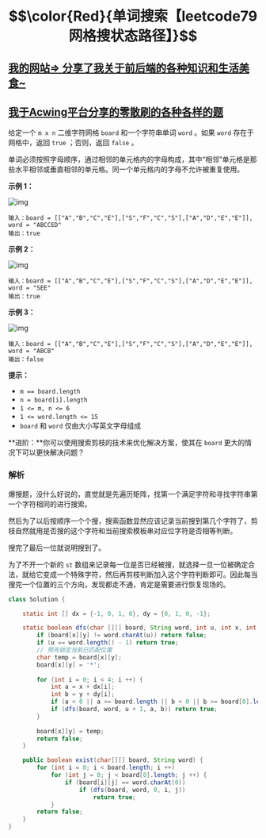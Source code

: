 # $$\color{Red}{单词搜索【leetcode79 网格搜状态路径】}$$

## [我的网站=> 分享了我关于前后端的各种知识和生活美食~](https://www.fanxy.cloud)

## [我于Acwing平台分享的零散刷的各种各样的题](https://www.acwing.com/blog/content/33005/) 

给定一个 `m x n` 二维字符网格 `board` 和一个字符串单词 `word` 。如果 `word` 存在于网格中，返回 `true` ；否则，返回 `false` 。

单词必须按照字母顺序，通过相邻的单元格内的字母构成，其中“相邻”单元格是那些水平相邻或垂直相邻的单元格。同一个单元格内的字母不允许被重复使用。

 

**示例 1：**

![img](https://assets.leetcode.com/uploads/2020/11/04/word2.jpg)

```
输入：board = [["A","B","C","E"],["S","F","C","S"],["A","D","E","E"]], word = "ABCCED"
输出：true
```

**示例 2：**

![img](https://assets.leetcode.com/uploads/2020/11/04/word-1.jpg)

```
输入：board = [["A","B","C","E"],["S","F","C","S"],["A","D","E","E"]], word = "SEE"
输出：true
```

**示例 3：**

![img](https://assets.leetcode.com/uploads/2020/10/15/word3.jpg)

```
输入：board = [["A","B","C","E"],["S","F","C","S"],["A","D","E","E"]], word = "ABCB"
输出：false
```

 

**提示：**

- `m == board.length`
- `n = board[i].length`
- `1 <= m, n <= 6`
- `1 <= word.length <= 15`
- `board` 和 `word` 仅由大小写英文字母组成

 

**进阶：**你可以使用搜索剪枝的技术来优化解决方案，使其在 `board` 更大的情况下可以更快解决问题？





### 解析

爆搜题，没什么好说的，直觉就是先遍历矩阵，找第一个满足字符和寻找字符串第一个字符相同的进行搜索。

然后为了以后按顺序一个个搜，搜索函数显然应该记录当前搜到第几个字符了，剪枝自然就用是否搜的这个字符和当前搜索模板串对应位字符是否相等判断。

搜完了最后一位就说明搜到了。

为了不开一个新的 `st` 数组来记录每一位是否已经被搜，就选择一旦一位被确定合法，就给它变成一个特殊字符，然后再剪枝判断加入这个字符判断即可。因此每当搜完一个位置的三个方向，发现都走不通，肯定是需要进行恢复现场的。

```java
class Solution {

    static int [] dx = {-1, 0, 1, 0}, dy = {0, 1, 0, -1};

    static boolean dfs(char [][] board, String word, int u, int x, int y) {
        if (board[x][y] != word.charAt(u)) return false;
        if (u == word.length() - 1) return true;
        // 预先锁定当前已匹配位置
        char temp = board[x][y];
        board[x][y] = '*';
        
        for (int i = 0; i < 4; i ++) {
            int a = x + dx[i];
            int b = y + dy[i];
            if (a < 0 || a >= board.length || b < 0 || b >= board[0].length || board[a][b] == '*') continue;
            if (dfs(board, word, u + 1, a, b)) return true;
        }
        
        board[x][y] = temp;
        return false;
    }

    public boolean exist(char[][] board, String word) {
        for (int i = 0; i < board.length; i ++) 
            for (int j = 0; j < board[0].length; j ++) {
                if (board[i][j] == word.charAt(0)) 
                    if (dfs(board, word, 0, i, j))
                        return true;
            }
        return false;
    }
}
```

